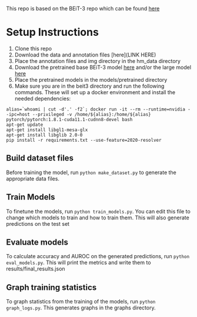 This repo is based on the BEiT-3 repo which can be found [here](https://github.com/microsoft/unilm/tree/master/beit3)

# Setup Instructions
1. Clone this repo
2. Download the data and annotation files [here](LINK HERE)
3. Place the annotation files and img directory in the hm_data directory
4. Download the pretrained base BEiT-3 model [here](https://conversationhub.blob.core.windows.net/beit-share-public/beit3/pretraining/beit3_base_patch16_224.pth) and/or the large model [here](https://conversationhub.blob.core.windows.net/beit-share-public/beit3/pretraining/beit3_large_patch16_224.pth)
5. Place the pretrained models in the models/pretrained directory
6. Make sure you are in the beit3 directory and run the following commands. These will set up a docker environment and install the needed dependencies:
```
alias=`whoami | cut -d'.' -f2`; docker run -it --rm --runtime=nvidia --ipc=host --privileged -v /home/${alias}:/home/${alias} pytorch/pytorch:1.8.1-cuda11.1-cudnn8-devel bash
apt-get update
apt-get install libgl1-mesa-glx
apt-get install libglib 2.0-0
pip install -r requirements.txt --use-feature=2020-resolver
```

## Build dataset files
Before training the model, run `python make_dataset.py` to generate the appropriate data files.

## Train Models
To finetune the models, run `python train_models.py`. You can edit this file to change which models to train and how to train them. This will also generate predictions on the test set

## Evaluate models
To calculate accuracy and AUROC on the generated predictions, run `python eval_models.py`. This will print the metrics and write them to results/final_results.json

## Graph training statistics
To graph statistics from the training of the models, run `python graph_logs.py`. This generates graphs in the graphs directory.
